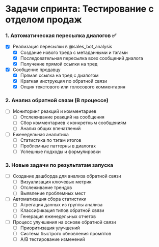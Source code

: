 # Задачи спринта: Тестирование с отделом продаж

### 1. Автоматическая пересылка диалогов ✅
- [x] Реализация пересылки в @sales_bot_analysis
  - [x] Создание нового треда с метаданными и тэгами
  - [x] Последовательная пересылка всех сообщений диалога
  - [x] Получение прямой ссылки на тред
- [x] Сообщение продавцу
  - [x] Прямая ссылка на тред с диалогом
  - [x] Краткая инструкция по обратной связи
  - [x] Опция текстового или голосового комментария

### 2. Анализ обратной связи (В процессе)
- [ ] Мониторинг реакций и комментариев
  - [ ] Отслеживание реакций на сообщения
  - [ ] Сбор комментариев к конкретным сообщениям
  - [ ] Анализ общих впечатлений
- [ ] Еженедельная аналитика
  - [ ] Статистика по тэгам итогов
  - [ ] Проблемные паттерны в диалогах
  - [ ] Успешные подходы и формулировки

### 3. Новые задачи по результатам запуска
- [ ] Создание дашборда для анализа обратной связи
  - [ ] Визуализация ключевых метрик
  - [ ] Отслеживание трендов
  - [ ] Выявление проблемных мест
- [ ] Автоматизация сбора статистики
  - [ ] Агрегация данных из группы анализа
  - [ ] Классификация типов обратной связи
  - [ ] Генерация еженедельных отчетов
- [ ] Процесс улучшения на основе обратной связи
  - [ ] Приоритизация улучшений
  - [ ] Система быстрого обновления промптов
  - [ ] A/B тестирование изменений
